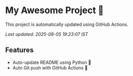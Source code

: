 # My Awesome Project 🚀

This project is automatically updated using GitHub Actions.

_Last updated: 2025-08-05 19:23:07 IST_

## Features
- Auto-update README using Python 🐍
- Auto Git push with GitHub Actions 🤖
